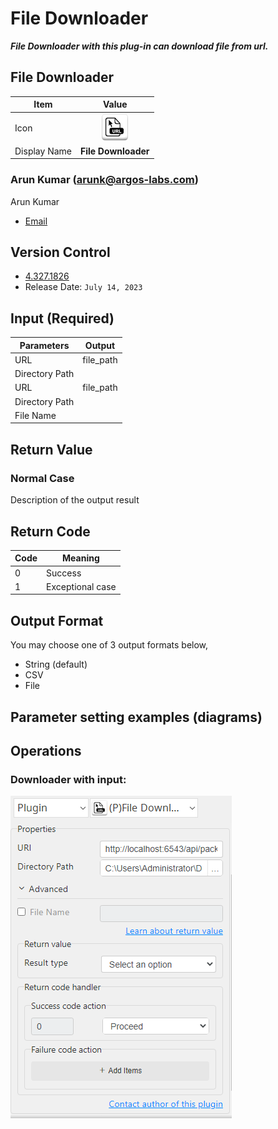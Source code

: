 # File Downloader

***File Downloader with this plug-in can download file from url.***


## File Downloader
| Item         |             Value             |
|--------------|:-----------------------------:|
| Icon         | ![File Downloader](icon.png)  |
| Display Name |      **File Downloader**      |

### Arun Kumar (arunk@argos-labs.com)

Arun Kumar
* [Email](mailto:arunk@argos-labs.com) 
 
## Version Control 
* [4.327.1826](setup.yaml)
* Release Date: `July 14, 2023`

## Input (Required)
| Parameters     | Output      |
|----------------|-------------|
| URL            | file_path   |
| Directory Path |             |
| URL            | file_path   |
| Directory Path |             |
| File Name      |             |




## Return Value

### Normal Case
Description of the output result

## Return Code
| Code | Meaning                      |
|------|------------------------------|
| 0    | Success                      |
| 1    | Exceptional case             |

## Output Format
You may choose one of 3 output formats below,

<ul>
  <li>String (default)</li>
  <li>CSV</li>
  <li>File</li>
</ul>  


## Parameter setting examples (diagrams)

## Operations


### Downloader with input:

![File Downloader Input Data](README_1.png)



